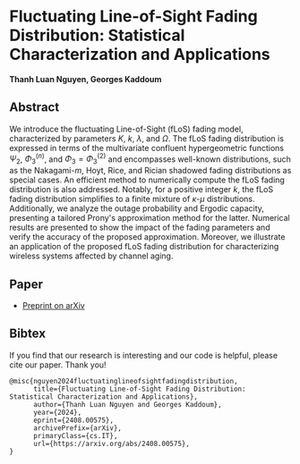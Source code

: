 # Fluctuating Line-of-Sight Fading Distribution: Statistical Characterization and Applications

**Thanh Luan Nguyen, Georges Kaddoum**

## Abstract
We introduce the fluctuating Line-of-Sight (fLoS) fading model, characterized by parameters $K$, $k$, $\lambda$, and $\Omega$. The fLoS fading distribution is expressed in terms of the multivariate confluent hypergeometric functions $\Psi_2$, $\Phi_3^{(n)}$, and $\Phi_3 = \Phi_3^{(2)}$ and encompasses well-known distributions, such as the Nakagami-$m$, Hoyt, Rice, and Rician shadowed fading distributions as special cases. An efficient method to numerically compute the fLoS fading distribution is also addressed.
Notably, for a positive integer $k$, the fLoS fading distribution simplifies to a finite mixture of $\kappa$-$\mu$ distributions. Additionally, we analyze the outage probability and Ergodic capacity, presenting a tailored Prony's approximation method for the latter. 
Numerical results are presented to show the impact of the fading parameters and verify the accuracy of the proposed approximation. Moreover, we illustrate an application of the proposed fLoS fading distribution for characterizing wireless systems affected by channel aging.

## Paper
- [Preprint on arXiv](https://arxiv.org/abs/2408.00575)

## Bibtex
If you find that our research is interesting and our code is helpful, please cite our paper. Thank you!

```
@misc{nguyen2024fluctuatinglineofsightfadingdistribution,
      title={Fluctuating Line-of-Sight Fading Distribution: Statistical Characterization and Applications}, 
      author={Thanh Luan Nguyen and Georges Kaddoum},
      year={2024},
      eprint={2408.00575},
      archivePrefix={arXiv},
      primaryClass={cs.IT},
      url={https://arxiv.org/abs/2408.00575}, 
}
```
